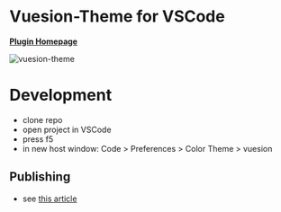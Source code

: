 # Vuesion-Theme for VSCode

**[Plugin Homepage](https://marketplace.visualstudio.com/items?itemName=vuesion.vuesion-theme)**

![vuesion-theme](https://user-images.githubusercontent.com/1667598/55831298-0fda9400-5b13-11e9-8780-9ada6dd764cf.png)

# Development

- clone repo
- open project in VSCode
- press f5
- in new host window: Code > Preferences > Color Theme > vuesion 

## Publishing
- see [this article](https://medium.com/wearelaika/vscode-create-your-own-custom-theme-extension-96c67bd753f6)
